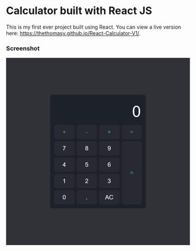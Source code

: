 # Calculator built with React JS

This is my first ever project built using React. You can view a live version here: https://thethomasy.github.io/React-Calculator-V1/.

### Screenshot

![](./screenshots/calc-screenshot.png)
